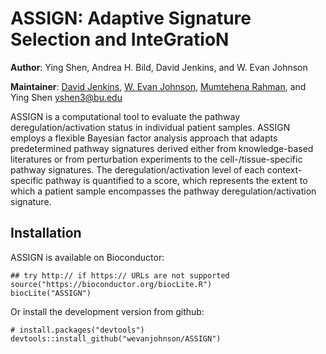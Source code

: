 # ASSIGN: Adaptive Signature Selection and InteGratioN

__Author__: Ying Shen, Andrea H. Bild, David Jenkins, and W. Evan Johnson

__Maintainer__: [David Jenkins](https://github.com/dfjenkins3), [W. Evan Johnson](https://github.com/wevanjohnson/), [Mumtehena Rahman](https://github.com/mumtahena), and Ying Shen <yshen3@bu.edu>

ASSIGN is a computational tool to evaluate the pathway
deregulation/activation status in individual patient samples.
ASSIGN employs a flexible Bayesian factor analysis approach
that adapts predetermined pathway signatures derived either
from knowledge-based literatures or from perturbation
experiments to the cell-/tissue-specific pathway signatures.
The deregulation/activation level of each context-specific
pathway is quantified to a score, which represents the extent
to which a patient sample encompasses the pathway
deregulation/activation signature.

## Installation

ASSIGN is available on Bioconductor:

```
## try http:// if https:// URLs are not supported
source("https://bioconductor.org/biocLite.R")
biocLite("ASSIGN")
```

Or install the development version from github:

```
# install.packages("devtools")
devtools::install_github("wevanjohnson/ASSIGN")
```